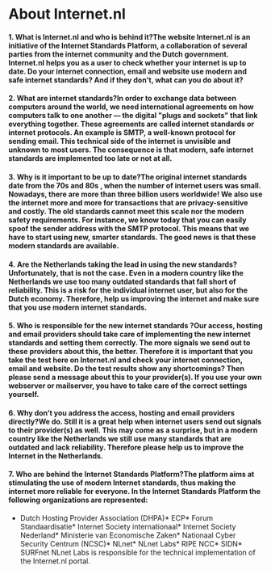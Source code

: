 
# About Internet.nl

#### 1. What is Internet.nl and who is behind it?The website Internet.nl is an initiative of the Internet Standards Platform, a collaboration of several parties from the internet community and the Dutch government. Internet.nl helps you as a user to check whether your internet is up to date. Do your internet connection, email and website use modern and safe internet standards? And if they don't, what can you do about it?
#### 2. What are internet standards?In order to exchange data between computers around the world, we need international agreements on how computers talk to one another — the digital "plugs and sockets" that link everything together. These agreements are called internet standards or internet protocols. An example is SMTP, a well-known protocol for sending email. This technical side of the internet is unvisible and unknown to most users. The consequence is that modern, safe internet standards are implemented too late or not at all.
#### 3. Why is it important to be up to date?The original internet standards date from the 70s and 80s , when the number of internet users was small. Nowadays, there are more than three billion users worldwide! We also use the internet more and more for transactions that are privacy-sensitive and costly. The old standards cannot meet this scale nor the modern safety requirements. For instance, we know today that you can easily spoof the sender address with the SMTP protocol. This means that we have to start using new, smarter standards. The good news is that these modern standards are available.
#### 4. Are the Netherlands taking the lead in using the new standards?Unfortunately, that is not the case. Even in a modern country like the Netherlands we use too many outdated standards that fall short of reliability. This is a risk for the individual internet user, but also for the Dutch economy. Therefore, help us improving the internet and make sure that you use modern internet standards.
#### 5. Who is responsible for the new internet standards ?Our access, hosting and email providers should take care of implementing the new internet standards and setting them correctly. The more signals we send out to these providers about this, the better. Therefore it is important that you take the test here on Internet.nl and check your internet connection, email and website. Do the test results show any shortcomings? Then please send a message about this to your provider(s). If you use your own webserver or mailserver, you have to take care of the correct settings yourself.
#### 6. Why don’t you address the access, hosting and email providers directly?We do. Still it is a great help when internet users send out signals to their provider(s) as well. This may come as a surprise, but in a modern country like the Netherlands we still use many standards that are outdated and lack reliability. Therefore please help us to improve the Internet in the Netherlands.
#### 7. Who are behind the Internet Standards Platform?The platform aims at stimulating the use of modern Internet standards, thus making the internet more reliable for everyone. In the Internet Standards Platform the following organizations are represented:
* Dutch Hosting Provider Association (DHPA)* ECP* Forum Standaardisatie* Internet Society internationaal* Internet Society Nederland* Ministerie van Economische Zaken* Nationaal Cyber Security Centrum (NCSC)* NLnet* NLnet Labs* RIPE NCC* SIDN* SURFnet
NLnet Labs is responsible for the technical implementation of the Internet.nl portal.
